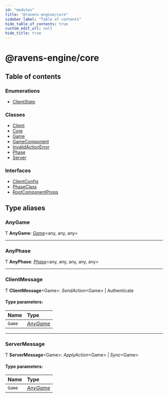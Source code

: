 ```yaml
---
id: "modules"
title: "@ravens-engine/core"
sidebar_label: "Table of contents"
hide_table_of_contents: true
custom_edit_url: null
hide_title: true
---
```


# @ravens-engine/core

## Table of contents

### Enumerations

- [ClientState](enums/clientstate.md)

### Classes

- [Client](classes/client.md)
- [Core](classes/core.md)
- [Game](classes/game.md)
- [GameComponent](classes/gamecomponent.md)
- [InvalidActionError](classes/invalidactionerror.md)
- [Phase](classes/phase.md)
- [Server](classes/server.md)

### Interfaces

- [ClientConfig](interfaces/clientconfig.md)
- [PhaseClass](interfaces/phaseclass.md)
- [RootComponentProps](interfaces/rootcomponentprops.md)

## Type aliases

### AnyGame

Ƭ **AnyGame**: [*Game*](classes/game.md)<any, any, any\>

___

### AnyPhase

Ƭ **AnyPhase**: [*Phase*](classes/phase.md)<any, any, any, any, any\>

___

### ClientMessage

Ƭ **ClientMessage**<Game\>: *SendAction*<Game\> \| Authenticate

#### Type parameters:

Name | Type |
:------ | :------ |
`Game` | [*AnyGame*](modules.md#anygame) |

___

### ServerMessage

Ƭ **ServerMessage**<Game\>: *ApplyAction*<Game\> \| *Sync*<Game\>

#### Type parameters:

Name | Type |
:------ | :------ |
`Game` | [*AnyGame*](modules.md#anygame) |
